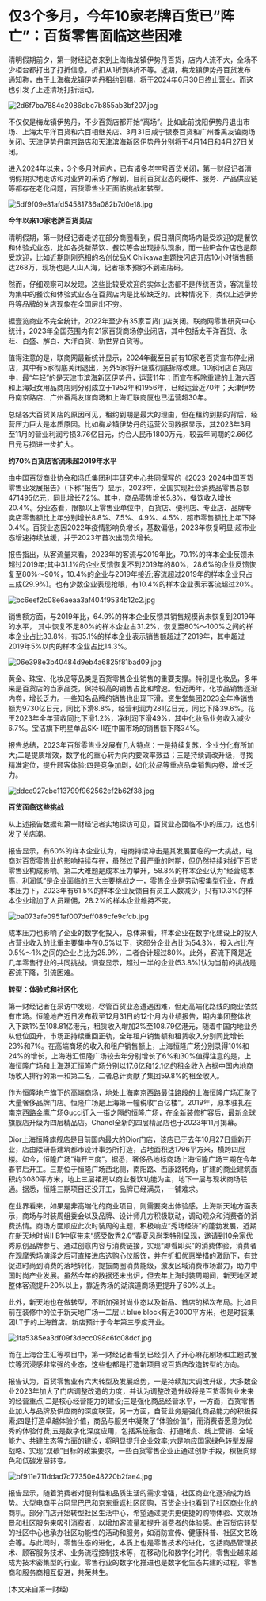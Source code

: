 # 仅3个多月，今年10家老牌百货已“阵亡”：百货零售面临这些困难

清明假期前夕，第一财经记者来到上海梅龙镇伊势丹百货，店内人流不大，全场不少柜台都打出了打折信息，折扣从1折到8折不等。近期，梅龙镇伊势丹百货发布通知称，由于上海梅龙镇伊势丹租约到期，将于2024年6月30日终止营业。而这也引发了上述清场打折活动。

![2d6f7ba7884c2086dbc7b855ab3bf207.jpg](https://raw.githubusercontent.com/qqhsx/qqnews_image/main/2024/04/05/仅3个多月，今年10家老牌百货已“阵亡”：百货零售面临这些困难/2d6f7ba7884c2086dbc7b855ab3bf207.jpg)

不仅仅是梅龙镇伊势丹，不少百货店都开始“离场”。比如此前沈阳伊势丹退出市场、上海太平洋百货和六百相继关店、3月31日咸宁银泰百货和广州番禹友谊商场关闭、天津伊势丹南京路店和天津滨海新区伊势丹分别将于4月14日和4月27日关闭。

进入2024年以来，3个多月时间内，已有诸多老字号百货关闭，第一财经记者清明假期实地走访和对业界的采访了解到，目前百货业态的硬件、服务、产品供应链等都存在老化问题，百货零售业正面临挑战和转型。

![5df9f09e81afd54581736a082b7d0e18.jpg](https://raw.githubusercontent.com/qqhsx/qqnews_image/main/2024/04/05/仅3个多月，今年10家老牌百货已“阵亡”：百货零售面临这些困难/5df9f09e81afd54581736a082b7d0e18.jpg)

**今年以来10家老牌百货关店**

清明假期，第一财经记者走访在部分商圈看到，假日期间商场内最受欢迎的是餐饮和体验式业态，比如各类新茶饮、餐饮等会出现排队现象，而一些IP合作店也是颇受欢迎，比如近期刚刚亮相的名创优品X
Chiikawa主题快闪店开店10小时销售额达268万，现场也是人山人海，记者根本预约不到进店码。

然而，仔细观察可以发现，这些比较受欢迎的实体业态都不是传统百货，客流量较为集中的餐饮和体验式业态在百货店内是比较缺乏的。此种情况下，类似上述伊势丹等品牌的关店现象在全国层出不穷。

据壹览商业不完全统计，2022年至少有35家百货门店关闭。联商网零售研究中心统计，2023年全国范围内有21家百货商场停业闭店，其中包括太平洋百货、永旺、百盛、解百、大洋百货、新世界百货等。

值得注意的是，联商网最新统计显示，2024年截至目前有10家老百货宣布停业闭店，其中有5家彻底关闭退出，另外5家将升级或彻底拆除改建。10家闭店百货店中，最“年轻”的是天津市滨海新区伊势丹，运营11年；而宣布拆除重建的上海六百和上海妇女用品商店则分别成立于1952年和1956年，已经运营近70年；天津伊势丹南京路店、广州番禹友谊商场和上海汇联商厦也已运营超30年。

总结各大百货关店的原因可见，租约到期是最大的理由，但在租约到期的背后，经营压力巨大是本质原因。比如梅龙镇伊势丹的运营公司数据显示，其2023年3月至11月的营业利润亏损3.76亿日元，约合人民币1800万元，较去年同期的2.66亿日元亏损进一步扩大。

**约70%百货店客流未超2019年水平**

由中国百货商业协会和冯氏集团利丰研究中心共同撰写的《2023-2024中国百货零售业发展报告》（下称“报告”）显示，2023年，全国实现社会消费品零售总额471495亿元，同比增长7.2%。其中，商品零售增长5.8%，餐饮收入增长20.4%。分业态看，限额以上零售业单位中，百货店、便利店、专业店、品牌专卖店零售额比上年分别增长8.8%、7.5%、4.9%、4.5%，超市零售额比上年下降0.4%。百货业态因2022年疫情影响负增长，基数偏低，2023年恢复明显;超市业态增速持续放缓，并于2023年首次出现负增长。

报告指出，从客流量来看，2023年的客流与2019年比，70.1%的样本企业反馈未超过2019年;其中31.1%的企业反馈恢复不到2019年的80%，28.6%的企业反馈恢复至80%～90%，10.4%的企业与2019年接近;客流超过2019年的样本企业只占三成(29.9%)。也有少数企业表现抢眼，有10.4%的样本企业表示客流超过20%。

![bc6eef2c08e6aeaa3af404f9534b12c2.jpg](https://raw.githubusercontent.com/qqhsx/qqnews_image/main/2024/04/05/仅3个多月，今年10家老牌百货已“阵亡”：百货零售面临这些困难/bc6eef2c08e6aeaa3af404f9534b12c2.jpg)

销售额方面，与2019年比，64.9%的样本企业反馈其销售规模尚未恢复到2019年的水平，
其中恢复不足80%的样本企业占31.2%，恢复至80%～100%之间的样本企业占比33.8%，有35.1%的样本企业表示销售额超过了2019年，其中超过2019年5%以内的样本企业占比14.3%。

![06e398e3b40484d9eb4a6825f81bad09.jpg](https://raw.githubusercontent.com/qqhsx/qqnews_image/main/2024/04/05/仅3个多月，今年10家老牌百货已“阵亡”：百货零售面临这些困难/06e398e3b40484d9eb4a6825f81bad09.jpg)

黄金、珠宝、化妆品等品类是百货零售企业销售的重要支撑。特别是化妆品，多年来是百货店的当家品类，保持较高的销售占比和增速。但近两年，化妆品销售逐渐内卷，增长乏力。一些知名品牌的销售也出现下滑。资生堂集团2023全年净销售额为9730亿日元，同比下滑8.8%，经营利润为281亿日元，同比下降39.6%。花王2023年全年营收同比下滑1.2%，净利润下滑49%，其中化妆品业务收入减少6.7%。宝洁旗下明星单品SK-
II在中国市场的销售额下降34%。

报告总结，2023年百货零售业发展有几大特点：一是持续复苏，企业分化有所加大;二是提质增效，数字化的重心转为向内要效率效益；三是持续调改升级，寻找精准定位，提升顾客体验;四是竞争加剧，如化妆品等重点品类销售内卷，增长乏力。

![ddce927cbe113799f962562ef2b62f38.jpg](https://raw.githubusercontent.com/qqhsx/qqnews_image/main/2024/04/05/仅3个多月，今年10家老牌百货已“阵亡”：百货零售面临这些困难/ddce927cbe113799f962562ef2b62f38.jpg)

**百货面临这些挑战**

从上述报告数据和第一财经记者实地探访可见，百货业态面临不小的压力，这也引发了关店潮。

报告显示，有60%的样本企业认为，电商持续冲击是其发展面临的一大挑战，电商对百货零售业的影响持续存在，虽然过了最严重的时期，但仍然持续对线下百货零售业构成影响。第二大难题是成本压力攀升，58.8%的样本企业认为“经营成本高，利润低”是企业面临的三大主要挑战之一，零售企业是劳动密集型行业，在成本压力下，2023年有61.5%的样本企业反馈自有员工人数减少，只有10.3%的样本企业增加了人员雇佣，28.2%的样本企业维持不变。

![ba073afe0951af007deff089cfe9cfcb.jpg](https://raw.githubusercontent.com/qqhsx/qqnews_image/main/2024/04/05/仅3个多月，今年10家老牌百货已“阵亡”：百货零售面临这些困难/ba073afe0951af007deff089cfe9cfcb.jpg)

成本压力也影响了企业的数字化投入，总体来看，样本企业在数字化建设上的投入占营业收入的比重主要集中在0.5%以下，这部分企业占比为54.3%，投入占比在0.5%～1%之间的企业占比为25.9%，二者合计超过80%。此外，客流下降是近几年零售行业的共同挑战。调查显示，超过一半的企业(53.8%)认为当前的挑战是客流下降，引流困难。

**转型：体验式和社区化**

第一财经记者在采访中发现，尽管百货业态遭遇困难，但走高端化路线的商业依然有市场。恒隆地产近日发布截至12月31日的12个月内业绩报告，期内集团整体收入下跌1%至108.81亿港元，租赁收入增加2%至108.79亿港元，随着中国内地业务从低位回升，市场正持续重回正轨，全年租户销售额和租赁收入分别同比增长23%和7%。在高端商场的收入和租户销售额上，上海恒隆广场分别录得10%和24%的增长，上海港汇恒隆广场较去年分别增长了6%和30%值得注意的是，上海恒隆广场和上海港汇恒隆广场分别以17.6亿和12.1亿的租金收入占据中国内地商场收入排行的第一和第二名，二者总计贡献了集团59.8%的租金收入。

作为恒隆地产旗下的高端商场，地处上海南京西路最佳路段的上海恒隆广场汇聚了大量奢侈品牌门店。恒隆广场是上海第一幢税收“百亿楼”。2019年，原本驻扎在南京西路金鹰广场Gucci迁入一街之隔的恒隆广场，在全新装修扩容后，最新全球旗舰店升级为四层精品店。Chanel全新的四层精品店也于2023年11月揭幕。

Dior上海恒隆旗舰店是目前国内最大的Dior门店，该店已于去年10月27日重新开业，店由隈研吾建筑都市设计事务所打造，占地面积达1796平方米，横跨四层楼。如今，恒隆广场“梅开三度”。据悉，奢侈品地标商场上海恒隆广场三期在今年春节后开工。三期位于恒隆广场西北侧，南阳路、西康路转角，扩建的商业建筑面积约3080平方米，地上三层裙房以商业餐饮功能为主，地下一层与现状商场联通。据悉，恒隆三期项目还没开工，品牌已经满员，一铺难求。

在业界看来，如果是非高端化的商业项目，则需要突出体验感。上海新天地方面表示，商场与时装周组委会以及品牌、设计师几方积极联动，调动观众和消费者的消费热情。商场方面顺应此次时装周的主题，积极响应“秀场经济”的蓬勃发展，近期在新天地时尚II
B1中庭带来“感受敢秀2.0”春夏风尚季特别呈现，邀请到10余家优秀原创品牌参与。通过创意内容与消费链接，实现“即看即买”的消费体验，消费者在观摩秀场演绎之后可直接进店选购心仪服饰，并在折扣优惠举措的激励下，有效促进时尚到消费的落地转化，提振商圈消费能级，激发区域消费市场潜力，助力中国时尚产业发展。虽然今年的数据还未出炉，但去年上海时装周期间，新天地区域整体客流提升20%以上，靠近秀场的湖滨道商场更提升了60%以上。

此外，新天地也在做转型，不断加强时尚业态以及新品、首店的梯次布局。比如目前在装修中的位于新天地广场一二层i.t blue
block有近3000平方米，也是时装集团I.T于的上海首店。新店预计于今年第三季度开业。

![1fa5385ea3df09f3decc098c6fc08dcf.jpg](https://raw.githubusercontent.com/qqhsx/qqnews_image/main/2024/04/05/仅3个多月，今年10家老牌百货已“阵亡”：百货零售面临这些困难/1fa5385ea3df09f3decc098c6fc08dcf.jpg)

而在上海合生汇等项目中，第一财经记者看到已经引入了开心麻花剧场和主题式餐饮等沉浸感非常强的业态，这些也都是打造新项目或百货店改造转型的方向。

报告认为，百货零售业有六大转型及发展趋势，一是持续加大调改升级，大多数企业2023年加大了门店调整改造的力度，并认为调整改造升级将是百货零售业未来的经营重点;二是核心经营能力的建设;三是强化商品经营水平，一方面，百货零售业加大与品牌及供应商的深度联营，另一方面，自营业务是强化商品能力的积极探索;四是打造卓越体验价值，商品与服务中凝聚了“体验价值”，而消费者愿意为优秀的体验付费;五是数字化深度应用，包括系统融合、打通堵点、线上营销、全域能力、共建生态等方面的建设，将明显提升企业效率;六是响应国家绿色转型发展战略、实现“双碳”目标的政策要求，一些百货零售企业正通过创新手段，积极向绿色和低碳发展转变。

![bf911e711ddad7c77350e48220b2fae4.jpg](https://raw.githubusercontent.com/qqhsx/qqnews_image/main/2024/04/05/仅3个多月，今年10家老牌百货已“阵亡”：百货零售面临这些困难/bf911e711ddad7c77350e48220b2fae4.jpg)

报告显示，随着消费者对便利性和品质生活的需求增强，社区商业化逐渐成为趋势。大型电商平台阿里巴巴和京东重返社区团购，百货企业也看到了社区商业化的商机。部分门店开始转型社区生活中心，希望通过提供更便捷的购物体验、文娱场景和社区服务来吸引消费者，以增加客流量和提升消费者的体验感。由百货店转型的社区中心也承办社区功能性的活动和服务，如消防宣传、健康科普、社区文艺晚会等。与此同时，零售生态的进化，本质上也是零售技术的进化，包括商品管理技术、顾客服务技术、业务流程控制技术等，在移动化和数字化时代，零售业越来越成为技术密集型的行业。零售行业的数字化推进也是数字化生态共建的过程，零售商和服务商相互促进，共荣共生。

(本文来自第一财经)


